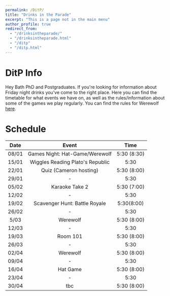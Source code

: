 ```yaml
---
permalink: /DitP/
title: "Drinks in the Parade"
excerpt: "This is a page not in the main menu"
author_profile: true
redirect_from: 
  - "/drinksintheparade/"
  - "/drinksintheparade.html"
  - "/ditp"
  - "/ditp.html"
---
```



DitP Info
======

Hey Bath PhD and Postgraduates. If you're looking for information about Friday night drinks you've come to the right place. Here you can find the timetable for what events we have on, as well as the rules/information about some of the games we play regularly. You can find the rules for Werewolf [here](http://kap39.github.io/files/Werewolf-Rules.pdf).

Schedule
======

|Date | Event | Time |
|:---:|:------:|:-----:|
|08/01|Games Night: Hat-Game/Werewolf| 5:30 (8:30)|
|15/01|Wiggles Reading Plato's Republic| 5:30 |
|22/01|Quiz (Cameron hosting)|5:30 (8:00)|
|29/01|-|5:30|
|05/02|Karaoke Take 2| 5:30 (7:00)|
|12/02|-|5:30|
|19/02|Scavenger Hunt: Battle Royale | 5:30(8:00)|
|26/02|-|5:30|
|5/03|Werewolf|5:30 (8:00)|
|12/03|-|5:30|
|19/03|Room 101| 5:30 (8:00)|
|26/03|-|5:30|
|02/04|Werewolf|5:30 (8:00)|
|09/04|-| 5:30| 
|16/04|Hat Game|5:30 (8:00)|
|23/04|-|5:30|
|30/04|tbc| 5:30 (8:00)|

